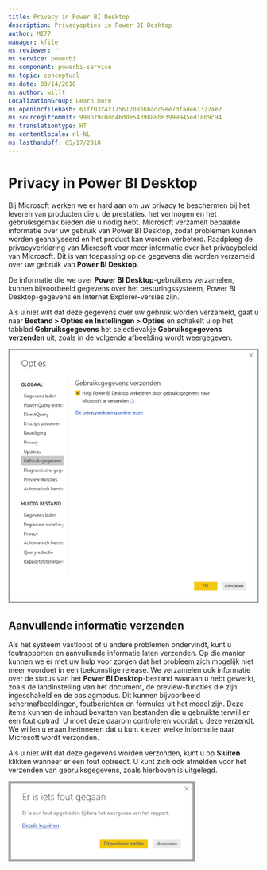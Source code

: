 ```yaml
---
title: Privacy in Power BI Desktop
description: Privacyopties in Power BI Desktop
author: MI77
manager: kfile
ms.reviewer: ''
ms.service: powerbi
ms.component: powerbi-service
ms.topic: conceptual
ms.date: 03/14/2018
ms.author: willt
LocalizationGroup: Learn more
ms.openlocfilehash: 61ff03f4f17561208bbbadc9ee7dfade61322ae2
ms.sourcegitcommit: 998b79c0dd46d0e5439888b83999945ed1809c94
ms.translationtype: HT
ms.contentlocale: nl-NL
ms.lasthandoff: 05/17/2018
---
```

# <a name="power-bi-desktop-privacy"></a>Privacy in Power BI Desktop

Bij Microsoft werken we er hard aan om uw privacy te beschermen bij het leveren van producten die u de prestaties, het vermogen en het gebruiksgemak bieden die u nodig hebt. Microsoft verzamelt bepaalde informatie over uw gebruik van Power BI Desktop, zodat problemen kunnen worden geanalyseerd en het product kan worden verbeterd. Raadpleeg de privacyverklaring van Microsoft voor meer informatie over het privacybeleid van Microsoft. Dit is van toepassing op de gegevens die worden verzameld over uw gebruik van **Power BI Desktop**.
 
De informatie die we over **Power BI Desktop**-gebruikers verzamelen, kunnen bijvoorbeeld gegevens over het besturingssysteem, Power BI Desktop-gegevens en Internet Explorer-versies zijn. 
 
Als u niet wilt dat deze gegevens over uw gebruik worden verzameld, gaat u naar **Bestand > Opties en Instellingen > Opties** en schakelt u op het tabblad **Gebruiksgegevens** het selectievakje **Gebruiksgegevens verzenden** uit, zoals in de volgende afbeelding wordt weergegeven.

![Instellingen voor de opties van Gebruiksgegevens verzenden](media/desktop-privacy/privacy_01.png)

## <a name="sending-additional-information"></a>Aanvullende informatie verzenden

Als het systeem vastloopt of u andere problemen ondervindt, kunt u foutrapporten en aanvullende informatie laten verzenden. Op die manier kunnen we er met uw hulp voor zorgen dat het probleem zich mogelijk niet meer voordoet in een toekomstige release. We verzamelen ook informatie over de status van het **Power BI Desktop**-bestand waaraan u hebt gewerkt, zoals de landinstelling van het document, de preview-functies die zijn ingeschakeld en de opslagmodus. Dit kunnen bijvoorbeeld schermafbeeldingen, foutberichten en formules uit het model zijn. Deze items kunnen de inhoud bevatten van bestanden die u gebruikte terwijl er een fout optrad. U moet deze daarom controleren voordat u deze verzendt. We willen u eraan herinneren dat u kunt kiezen welke informatie naar Microsoft wordt verzonden.  
 
Als u niet wilt dat deze gegevens worden verzonden, kunt u op **Sluiten** klikken wanneer er een fout optreedt. U kunt zich ook afmelden voor het verzenden van gebruiksgegevens, zoals hierboven is uitgelegd. 

![Dialoogvenster bij vastlopen](media/desktop-privacy/privacy_02.png)
